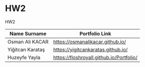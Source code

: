 # HW2
HW2

| Name Surname | Portfolio Link|
| --- | --- |
| Osman Ali KACAR  | https://osmanalikacar.github.io/ |
| Yiğitcan Karataş | https://yigitcankaratas.github.io/  |
| Huzeyfe Yayla | https://floshroyall.github.io/Portfolio/ |
